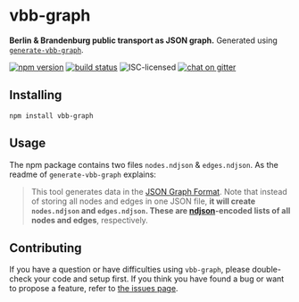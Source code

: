 # vbb-graph

**Berlin & Brandenburg public transport as JSON graph.** Generated using [`generate-vbb-graph`](https://github.com/derhuerst/generate-vbb-graph#generate-vbb-graph).

[![npm version](https://img.shields.io/npm/v/vbb-graph.svg)](https://www.npmjs.com/package/vbb-graph)
[![build status](https://img.shields.io/travis/derhuerst/vbb-graph.svg)](https://travis-ci.org/derhuerst/vbb-graph)
![ISC-licensed](https://img.shields.io/github/license/derhuerst/vbb-graph.svg)
[![chat on gitter](https://badges.gitter.im/derhuerst.svg)](https://gitter.im/derhuerst)


## Installing

```shell
npm install vbb-graph
```


## Usage

The npm package contains two files `nodes.ndjson` & `edges.ndjson`. As the readme of `generate-vbb-graph` explains:

> This tool generates data in the [JSON Graph Format](https://github.com/jsongraph/json-graph-specification/blob/master/README.rst#json-graph-specification). Note that instead of storing all nodes and edges in one JSON file, **it will create `nodes.ndjson` and `edges.ndjson`. These are [ndjson](http://ndjson.org)-encoded lists of all nodes and edges**, respectively.


## Contributing

If you have a question or have difficulties using `vbb-graph`, please double-check your code and setup first. If you think you have found a bug or want to propose a feature, refer to [the issues page](https://github.com/derhuerst/vbb-graph/issues).
